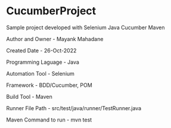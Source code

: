 # CucumberProject
Sample project developed with Selenium Java Cucumber Maven

Author and Owner - Mayank Mahadane

Created Date - 26-Oct-2022

Programming Laguage - Java

Automation Tool - Selenium

Framework - BDD/Cucumber, POM

Build Tool - Maven

Runner File Path - src/test/java/runner/TestRunner.java

Maven Command to run - mvn test
